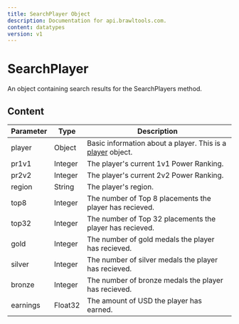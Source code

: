 ```yaml
---
title: SearchPlayer Object
description: Documentation for api.brawltools.com.
content: datatypes
version: v1
---
```


# SearchPlayer

An object containing search results for the SearchPlayers method.

## Content

| Parameter | Type    | Description                                                                                     |
| --------- | ------- | ----------------------------------------------------------------------------------------------- |
| player    | Object  | Basic information about a player. This is a <a href="../../datatypes/player">player</a> object. |
| pr1v1     | Integer | The player's current 1v1 Power Ranking.                                                         |
| pr2v2     | Integer | The player's current 2v2 Power Ranking.                                                         |
| region    | String  | The player's region.                                                                            |
| top8      | Integer | The number of Top 8 placements the player has recieved.                                         |
| top32     | Integer | The number of Top 32 placements the player has recieved.                                        |
| gold      | Integer | The number of gold medals the player has recieved.                                              |
| silver    | Integer | The number of silver medals the player has recieved.                                            |
| bronze    | Integer | The number of bronze medals the player has recieved.                                            |
| earnings  | Float32 | The amount of USD the player has earned.                                                        |

